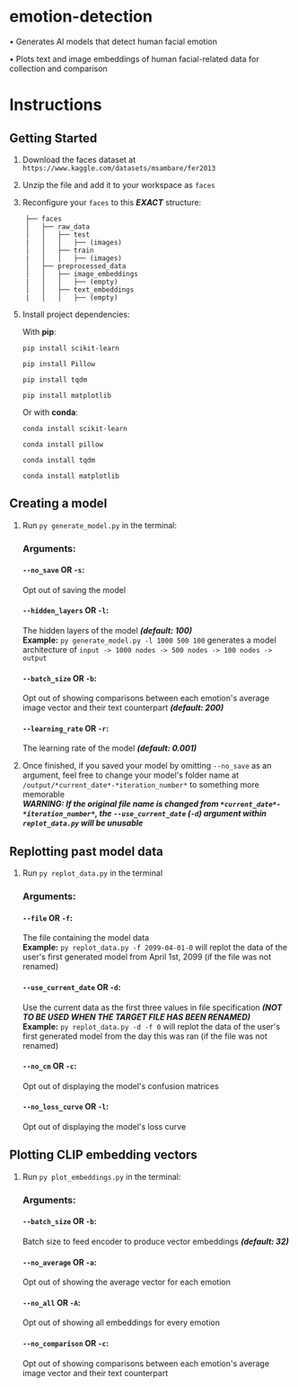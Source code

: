 
# emotion-detection

•	Generates AI models that detect human facial emotion

•	Plots text and image embeddings of human facial-related data for collection and comparison

  

# Instructions
## Getting Started

1. Download the faces dataset at `https://www.kaggle.com/datasets/msambare/fer2013`

  

2. Unzip the file and add it to your workspace as `faces`



3. Reconfigure your `faces` to this ***EXACT*** structure:
   
```
	├── faces
	│   ├── raw_data
	│   │   ├── test
	|   │   │   ├── (images)
	│   │   ├── train
	|   │   │   ├── (images)
	│   ├── preprocessed_data
	│   │   ├── image_embeddings
	|   │   │   ├── (empty)
	│   │   ├── text_embeddings
	|   │   │   ├── (empty)
 ```

5. Install project dependencies:

	With **pip**:
	
	```pip install scikit-learn```
	
	```pip install Pillow```
	
	```pip install tqdm```
	
	```pip install matplotlib```
	
	Or with **conda**:
	
	```conda install scikit-learn```
	
	```conda install pillow```
	
	```conda install tqdm```
	
	```conda install matplotlib```

## Creating a model

1. Run `py generate_model.py` in the terminal:

	### Arguments:
	#### `--no_save` **OR** `-s`:
	Opt out of saving the model
	
	#### `--hidden_layers` **OR** `-l`:
	The hidden layers of the model ***(default: 100)***\
	**Example:** `py generate_model.py -l 1000 500 100` generates a model architecture of `input -> 1000 nodes -> 500 nodes -> 100 nodes -> output`
	
	#### `--batch_size` **OR** `-b`:
	Opt out of showing comparisons between each emotion's average image vector and their text counterpart ***(default: 200)***

	#### `--learning_rate` **OR** `-r`:
	The learning rate of the model ***(default: 0.001)***

2. Once finished, if you saved your model by omitting `--no_save` as an argument, feel free to change your model's folder name at `/output/*current_date*-*iteration_number*` to something more memorable\
   ***WARNING: If the original file name is changed from `*current_date*-*iteration_number*`, the `--use_current_date` (`-d`) argument within `replot_data.py` will be unusable***

## Replotting past model data

1. Run `py replot_data.py` in the terminal

	### Arguments:
	#### `--file` **OR** `-f`:
 	The file containing the model data\
	**Example:** `py replot_data.py -f 2099-04-01-0` will replot the data of the user's first generated model from April 1st, 2099 (if the file was not renamed)

	#### `--use_current_date` **OR** `-d`:
	Use the current data as the first three values in file specification ***(NOT TO BE USED WHEN THE TARGET FILE HAS BEEN RENAMED)***\
	**Example:** `py replot_data.py -d -f 0` will replot the data of the user's first generated model from the day this was ran (if the file was not renamed)
	
	#### `--no_cm` **OR**  `-c`:
	Opt out of displaying the model's confusion matrices
	
	#### `--no_loss_curve` **OR** `-l`:
 	Opt out of displaying the model's loss curve

## Plotting CLIP embedding vectors

1. Run `py plot_embeddings.py` in the terminal:

   	### Arguments:
	#### `--batch_size` **OR** `-b`:
	Batch size to feed encoder to produce vector embeddings ***(default: 32)***
	
	#### `--no_average` **OR** `-a`:
	Opt out of showing the average vector for each emotion
	
	#### `--no_all` **OR** `-A`:
	Opt out of showing all embeddings for every emotion

	#### `--no_comparison` **OR** `-c`:
	Opt out of showing comparisons between each emotion's average image vector and their text counterpart
